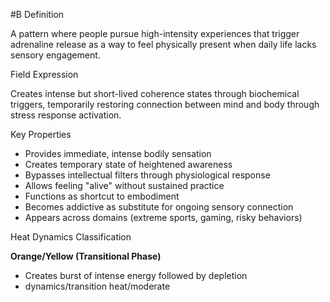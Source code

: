  #B
Definition

A pattern where people pursue high-intensity experiences that trigger adrenaline release as a way to feel physically present when daily life lacks sensory engagement.

 Field Expression

Creates intense but short-lived coherence states through biochemical triggers, temporarily restoring connection between mind and body through stress response activation.

 Key Properties

- Provides immediate, intense bodily sensation
- Creates temporary state of heightened awareness
- Bypasses intellectual filters through physiological response
- Allows feeling "alive" without sustained practice
- Functions as shortcut to embodiment
- Becomes addictive as substitute for ongoing sensory connection
- Appears across domains (extreme sports, gaming, risky behaviors)

 Heat Dynamics Classification

**Orange/Yellow (Transitional Phase)**

- Creates burst of intense energy followed by depletion
- dynamics/transition heat/moderate